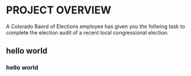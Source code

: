# PROJECT OVERVIEW
A Colorado Baord of Elections employee has given you the follwing task to complete the election audit of a recent local congressional election.
## hello world
### hello world
